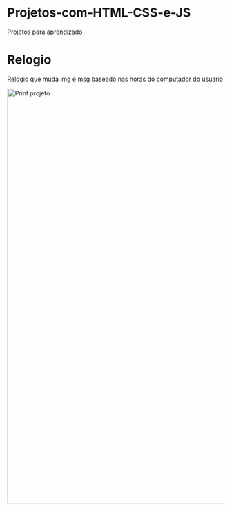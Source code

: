 # Projetos-com-HTML-CSS-e-JS
Projetos para aprendizado
<h1>Relogio</h1>
<p>Relogio que muda img e msg baseado nas horas do computador do usuario</p>

<img width="960" alt="Print projeto" src="https://user-images.githubusercontent.com/79863439/138331218-ec4005d4-5aba-4d47-8a05-e93fefe6f481.PNG">
